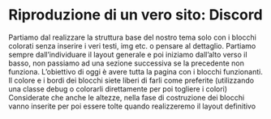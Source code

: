 Riproduzione di un vero sito: Discord
===
Partiamo dal realizzare la struttura base del nostro tema solo con i blocchi colorati senza inserire i veri testi, img etc. o pensare al dettaglio.
Partiamo sempre dall’individuare il layout generale e poi iniziamo dall’alto verso il basso, non passiamo ad una sezione successiva se la precedente non funziona.
L’obiettivo di oggi è avere tutta la pagina con i blocchi funzionanti.
Il colore e i bordi dei blocchi siete liberi di farli come preferite (utilizzando una classe debug o colorarli direttamente per poi togliere i colori)
Considerate che anche le altezze, nella fase di costruzione dei blocchi vanno inserite per poi essere tolte quando realizzeremo il layout definitivo